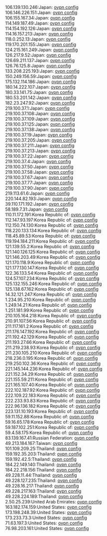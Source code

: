 106.139.130.246:Japan: [ovpn config](vpn/106_139_130_246.ovpn)  
106.146.226.151:Japan: [ovpn config](vpn/106_146_226_151.ovpn)  
106.155.167.34:Japan: [ovpn config](vpn/106_155_167_34.ovpn)  
114.149.187.49:Japan: [ovpn config](vpn/114_149_187_49.ovpn)  
114.154.192.126:Japan: [ovpn config](vpn/114_154_192_126.ovpn)  
114.16.157.213:Japan: [ovpn config](vpn/114_16_157_213.ovpn)  
118.0.252.13:Japan: [ovpn config](vpn/118_0_252_13.ovpn)  
119.170.201.155:Japan: [ovpn config](vpn/119_170_201_155.ovpn)  
124.215.161.249:Japan: [ovpn config](vpn/124_215_161_249.ovpn)  
126.217.9.52:Japan: [ovpn config](vpn/126_217_9_52.ovpn)  
126.69.211.137:Japan: [ovpn config](vpn/126_69_211_137.ovpn)  
126.76.125.8:Japan: [ovpn config](vpn/126_76_125_8.ovpn)  
133.208.225.193:Japan: [ovpn config](vpn/133_208_225_193.ovpn)  
150.249.156.59:Japan: [ovpn config](vpn/150_249_156_59.ovpn)  
175.132.114.186:Japan: [ovpn config](vpn/175_132_114_186.ovpn)  
180.14.222.107:Japan: [ovpn config](vpn/180_14_222_107.ovpn)  
180.33.141.75:Japan: [ovpn config](vpn/180_33_141_75.ovpn)  
180.53.201.142:Japan: [ovpn config](vpn/180_53_201_142.ovpn)  
182.23.247.92:Japan: [ovpn config](vpn/182_23_247_92.ovpn)  
219.100.37.1:Japan: [ovpn config](vpn/219_100_37_1.ovpn)  
219.100.37.108:Japan: [ovpn config](vpn/219_100_37_108.ovpn)  
219.100.37.109:Japan: [ovpn config](vpn/219_100_37_109.ovpn)  
219.100.37.125:Japan: [ovpn config](vpn/219_100_37_125.ovpn)  
219.100.37.138:Japan: [ovpn config](vpn/219_100_37_138.ovpn)  
219.100.37.19:Japan: [ovpn config](vpn/219_100_37_19.ovpn)  
219.100.37.205:Japan: [ovpn config](vpn/219_100_37_205.ovpn)  
219.100.37.211:Japan: [ovpn config](vpn/219_100_37_211.ovpn)  
219.100.37.213:Japan: [ovpn config](vpn/219_100_37_213.ovpn)  
219.100.37.22:Japan: [ovpn config](vpn/219_100_37_22.ovpn)  
219.100.37.4:Japan: [ovpn config](vpn/219_100_37_4.ovpn)  
219.100.37.50:Japan: [ovpn config](vpn/219_100_37_50.ovpn)  
219.100.37.58:Japan: [ovpn config](vpn/219_100_37_58.ovpn)  
219.100.37.67:Japan: [ovpn config](vpn/219_100_37_67.ovpn)  
219.100.37.77:Japan: [ovpn config](vpn/219_100_37_77.ovpn)  
219.100.37.90:Japan: [ovpn config](vpn/219_100_37_90.ovpn)  
219.113.61.6:Japan: [ovpn config](vpn/219_113_61_6.ovpn)  
220.144.82.193:Japan: [ovpn config](vpn/220_144_82_193.ovpn)  
39.110.171.192:Japan: [ovpn config](vpn/39_110_171_192.ovpn)  
58.189.7.31:Japan: [ovpn config](vpn/58_189_7_31.ovpn)  
110.11.172.191:Korea Republic of: [ovpn config](vpn/110_11_172_191.ovpn)  
112.147.93.197:Korea Republic of: [ovpn config](vpn/112_147_93_197.ovpn)  
112.150.74.130:Korea Republic of: [ovpn config](vpn/112_150_74_130.ovpn)  
118.220.133.134:Korea Republic of: [ovpn config](vpn/118_220_133_134.ovpn)  
118.45.89.53:Korea Republic of: [ovpn config](vpn/118_45_89_53.ovpn)  
119.194.184.211:Korea Republic of: [ovpn config](vpn/119_194_184_211.ovpn)  
121.139.55.2:Korea Republic of: [ovpn config](vpn/121_139_55_2.ovpn)  
121.140.126.125:Korea Republic of: [ovpn config](vpn/121_140_126_125.ovpn)  
121.146.203.49:Korea Republic of: [ovpn config](vpn/121_146_203_49.ovpn)  
121.170.118.9:Korea Republic of: [ovpn config](vpn/121_170_118_9.ovpn)  
121.177.130.147:Korea Republic of: [ovpn config](vpn/121_177_130_147.ovpn)  
122.36.133.54:Korea Republic of: [ovpn config](vpn/122_36_133_54.ovpn)  
124.57.107.234:Korea Republic of: [ovpn config](vpn/124_57_107_234.ovpn)  
125.132.155.246:Korea Republic of: [ovpn config](vpn/125_132_155_246.ovpn)  
125.138.67.162:Korea Republic of: [ovpn config](vpn/125_138_67_162.ovpn)  
14.32.121.247:Korea Republic of: [ovpn config](vpn/14_32_121_247.ovpn)  
1.234.95.210:Korea Republic of: [ovpn config](vpn/1_234_95_210.ovpn)  
1.249.14.21:Korea Republic of: [ovpn config](vpn/1_249_14_21.ovpn)  
1.251.181.99:Korea Republic of: [ovpn config](vpn/1_251_181_99.ovpn)  
210.105.164.218:Korea Republic of: [ovpn config](vpn/210_105_164_218.ovpn)  
210.91.107.56:Korea Republic of: [ovpn config](vpn/210_91_107_56.ovpn)  
211.117.161.2:Korea Republic of: [ovpn config](vpn/211_117_161_2.ovpn)  
211.176.147.192:Korea Republic of: [ovpn config](vpn/211_176_147_192.ovpn)  
211.192.42.129:Korea Republic of: [ovpn config](vpn/211_192_42_129.ovpn)  
211.193.27.66:Korea Republic of: [ovpn config](vpn/211_193_27_66.ovpn)  
211.219.238.93:Korea Republic of: [ovpn config](vpn/211_219_238_93.ovpn)  
211.230.105.210:Korea Republic of: [ovpn config](vpn/211_230_105_210.ovpn)  
218.236.0.195:Korea Republic of: [ovpn config](vpn/218_236_0_195.ovpn)  
219.250.102.36:Korea Republic of: [ovpn config](vpn/219_250_102_36.ovpn)  
221.145.144.236:Korea Republic of: [ovpn config](vpn/221_145_144_236.ovpn)  
221.152.34.29:Korea Republic of: [ovpn config](vpn/221_152_34_29.ovpn)  
221.155.59.211:Korea Republic of: [ovpn config](vpn/221_155_59_211.ovpn)  
221.165.107.40:Korea Republic of: [ovpn config](vpn/221_165_107_40.ovpn)  
222.102.187.92:Korea Republic of: [ovpn config](vpn/222_102_187_92.ovpn)  
222.109.22.183:Korea Republic of: [ovpn config](vpn/222_109_22_183.ovpn)  
222.233.93.83:Korea Republic of: [ovpn config](vpn/222_233_93_83.ovpn)  
222.96.136.182:Korea Republic of: [ovpn config](vpn/222_96_136_182.ovpn)  
223.131.10.193:Korea Republic of: [ovpn config](vpn/223_131_10_193.ovpn)  
59.11.152.88:Korea Republic of: [ovpn config](vpn/59_11_152_88.ovpn)  
59.16.65.178:Korea Republic of: [ovpn config](vpn/59_16_65_178.ovpn)  
59.187.102.251:Korea Republic of: [ovpn config](vpn/59_187_102_251.ovpn)  
59.4.58.175:Korea Republic of: [ovpn config](vpn/59_4_58_175.ovpn)  
83.139.167.41:Russian Federation: [ovpn config](vpn/83_139_167_41.ovpn)  
49.213.184.167:Taiwan: [ovpn config](vpn/49_213_184_167.ovpn)  
101.109.209.25:Thailand: [ovpn config](vpn/101_109_209_25.ovpn)  
159.192.35.203:Thailand: [ovpn config](vpn/159_192_35_203.ovpn)  
159.192.42.5:Thailand: [ovpn config](vpn/159_192_42_5.ovpn)  
184.22.149.140:Thailand: [ovpn config](vpn/184_22_149_140.ovpn)  
184.22.218.156:Thailand: [ovpn config](vpn/184_22_218_156.ovpn)  
49.228.11.44:Thailand: [ovpn config](vpn/49_228_11_44.ovpn)  
49.228.127.235:Thailand: [ovpn config](vpn/49_228_127_235.ovpn)  
49.228.16.217:Thailand: [ovpn config](vpn/49_228_16_217.ovpn)  
49.228.217.163:Thailand: [ovpn config](vpn/49_228_217_163.ovpn)  
49.228.224.189:Thailand: [ovpn config](vpn/49_228_224_189.ovpn)  
2.50.25.239:United Arab Emirates: [ovpn config](vpn/2_50_25_239.ovpn)  
163.182.174.159:United States: [ovpn config](vpn/163_182_174_159.ovpn)  
173.198.248.39:United States: [ovpn config](vpn/173_198_248_39.ovpn)  
173.233.73.3:United States: [ovpn config](vpn/173_233_73_3.ovpn)  
71.63.197.3:United States: [ovpn config](vpn/71_63_197_3.ovpn)  
76.98.203.161:United States: [ovpn config](vpn/76_98_203_161.ovpn)  

